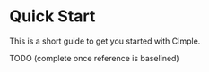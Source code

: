 # Quick Start

This is a short guide to get you started with CImple.

TODO (complete once reference is baselined)
